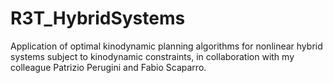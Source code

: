 # R3T_HybridSystems

Application of optimal kinodynamic planning algorithms for nonlinear hybrid systems subject to kinodynamic constraints, in collaboration with my colleague Patrizio Perugini and Fabio Scaparro.
